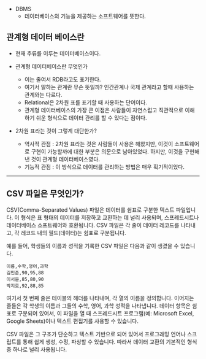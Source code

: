 - DBMS 
	- 데이터베이스의 기능을 제공하는 소프트웨어를 뜻한다. 

## 관계형 데이터 베이스란 

- 현재 주류를 이루는 데이터베이스이다. 

- 관계형 데이터베이스란 무엇인가
	- 이는 줄여서 RDB라고도 표기한다. 
	- 여기서 말하는 관계란 무슨 뜻일까? 인간관계나 국제 관계라고 할때 사용하는 관계와는 다르다. 
	- Relational은 2차원 표를 표기할 때 사용하는 단어이다. 
	- 관계형 데이터베이스의 가장 큰 이점은 사람들이 자연스럽고 직관적으로 이해하기 쉬운 형식으로 데이터 관리를 할 수 있다는 점이다. 
- 2차원 표라는 것이 그렇계 대단한가? 
	- 역사적 관점 : 2차원 표라는 것은 사람들이 사용은 해왔지만, 이것이 소프트웨어로 구현이 가능할까에 대한 부분은 의문으로 남아있었다. 하지만, 이것을 구현해낸 것이 관계형 데이터베이스였다. 
	- 기능적 관점 : 이 방식으로 데이터를 관리하는 방법은 매우 획기적이었다. 




---

## CSV 파일은 무엇인가? 

CSV(Comma-Separated Values) 파일은 데이터를 쉼표로 구분한 텍스트 파일입니다. 이 형식은 표 형태의 데이터를 저장하고 교환하는 데 널리 사용되며, 스프레드시트나 데이터베이스 소프트웨어와 호환됩니다. CSV 파일은 각 줄이 데이터 레코드를 나타내고, 각 레코드 내의 필드(데이터)는 쉼표로 구분됩니다.

예를 들어, 학생들의 이름과 성적을 기록한 CSV 파일은 다음과 같이 생겼을 수 있습니다.

```
이름,수학,영어,과학
김민준,90,95,88
이서윤,85,80,90
박지호,92,88,85
```


여기서 첫 번째 줄은 테이블의 헤더를 나타내며, 각 열의 이름을 정의합니다. 이어지는 줄들은 각 학생의 이름과 그들의 수학, 영어, 과학 성적을 나타냅니다. 데이터 항목은 쉼표로 구분되어 있어서, 이 파일을 열 때 스프레드시트 프로그램(예: Microsoft Excel, Google Sheets)이나 텍스트 편집기를 사용할 수 있습니다.

CSV 파일은 그 구조가 단순하고 텍스트 기반으로 되어 있어서 프로그래밍 언어나 스크립트를 통해 쉽게 생성, 수정, 파싱할 수 있습니다. 따라서 데이터 교환의 기본적인 형식 중 하나로 널리 사용됩니다.